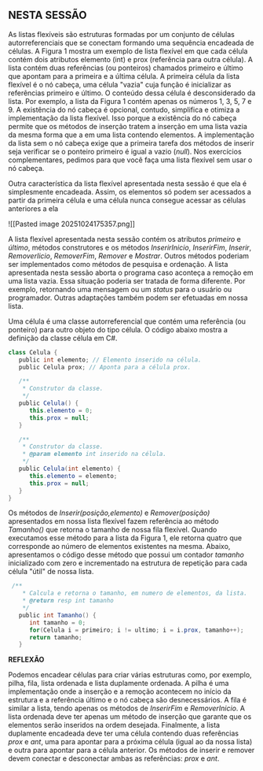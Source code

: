 
## NESTA SESSÃO

As listas flexíveis são estruturas formadas por um conjunto de células autorreferenciais que se conectam formando uma sequência encadeada de células. A Figura 1 mostra um exemplo de lista flexível em que cada célula contém dois atributos elemento (int) e prox (referência para outra célula). A lista contém duas referências (ou ponteiros) chamados primeiro e último que apontam para a primeira e a última célula. A primeira célula da lista flexível é o nó cabeça, uma célula "vazia" cuja função é inicializar as referências primeiro e último. O conteúdo dessa célula é desconsiderado da lista. Por exemplo, a lista da Figura 1 contém apenas os números 1, 3, 5, 7 e 9. A existência do nó cabeça é opcional, contudo, simplifica e otimiza a implementação da lista flexível. Isso porque a existência do nó cabeça permite que os métodos de inserção tratem a inserção em uma lista vazia da mesma forma que a em uma lista contendo elementos. A implementação da lista sem o nó cabeça exige que a primeira tarefa dos métodos de inserir seja verificar se o ponteiro primeiro é igual a vazio (_null_). Nos exercícios complementares, pedimos para que você faça uma lista flexível sem usar o nó cabeça.

Outra característica da lista flexível apresentada nesta sessão é que ela é simplesmente encadeada. Assim, os elementos só podem ser acessados a partir da primeira célula e uma célula nunca consegue acessar as células anteriores a ela

![[Pasted image 20251024175357.png]]

A lista flexível apresentada nesta sessão contém os atributos _primeiro_ e _último_, métodos construtores e os métodos _InserirInicio_, _InserirFim_, _Inserir_, _RemoverIicio_, _RemoverFim_, _Remover_ e _Mostrar_. Outros métodos poderiam ser implementados como métodos de pesquisa e ordenação. A lista apresentada nesta sessão aborta o programa caso aconteça a remoção em uma lista vazia. Essa situação poderia ser tratada de forma diferente. Por exemplo, retornando uma mensagem ou um _status_ para o usuário ou programador. Outras adaptações também podem ser efetuadas em nossa lista.

Uma célula é uma classe autorreferencial que contém uma referência (ou ponteiro) para outro objeto do tipo célula. O código abaixo mostra a definição da classe célula em C#.

``` C#
class Celula {
   public int elemento; // Elemento inserido na célula.
   public Celula prox; // Aponta para a célula prox.

   /**
    * Construtor da classe.
    */
   public Celula() {
      this.elemento = 0;
      this.prox = null;
   }

   /**
    * Construtor da classe.
    * @param elemento int inserido na célula.
    */
   public Celula(int elemento) {
      this.elemento = elemento;
      this.prox = null;
   }
}
```

Os métodos de _Inserir(posição,elemento)_ e _Remover(posição)_ apresentados em nossa lista flexível fazem referência ao método _Tamanho()_ que retorna o tamanho de nossa fila flexível. Quando executamos esse método para a lista da Figura 1, ele retorna quatro que corresponde ao número de elementos existentes na mesma. Abaixo, apresentamos o código desse método que possui um contador _tamanho_ inicializado com zero e incrementado na estrutura de repetição para cada célula "útil" de nossa lista.

``` C#
 /**
    * Calcula e retorna o tamanho, em numero de elementos, da lista.
    * @return resp int tamanho
    */
   public int Tamanho() {
      int tamanho = 0;
      for(Celula i = primeiro; i != ultimo; i = i.prox, tamanho++);
      return tamanho;
   }
```

**REFLEXÃO**

Podemos encadear células para criar várias estruturas como, por exemplo, pilha, fila, lista ordenada e lista duplamente ordenada. A pilha é uma implementação onde a inserção e a remoção acontecem no início da estrutura e a referência último e o nó cabeça são desnecessários. A fila é similar a lista, tendo apenas os métodos de _InserirFim_ e _RemoverInicio_. A lista ordenada deve ter apenas um método de inserção que garante que os elementos serão inseridos na ordem desejada. Finalmente, a lista duplamente encadeada deve ter uma célula contendo duas referências _prox_ e _ant_, uma para apontar para a próxima célula (igual ao da nossa lista) e outra para apontar para a célula anterior. Os métodos de inserir e remover devem conectar e desconectar ambas as referências: _prox_ e _ant_.